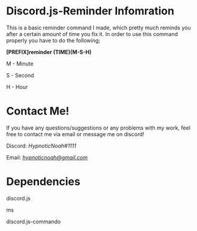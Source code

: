 # Discord.js-Reminder Infomration 

This is a basic reminder command I made, which pretty much reminds you after a certain amount of time you fix it. In order to use this command properly you have to do the following;

**[PREFIX]reminder (TIME)(M-S-H)**

M - Minute

S - Second

H - Hour

# Contact Me!
 If you have any questions/suggestions or any problems with my work, feel free to contact me via email or message me on discord!

 Discord: *HypnoticNoah#1111*

 Email: *hypnoticnoah@gmail.com*

# Dependencies 

discord.js 

ms  

discord.js-commando
